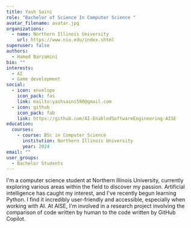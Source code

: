 ```yaml
---
title: Yash Saini
role: "Bachelor of Science In Computer Science "
avatar_filename: avatar.jpg
organizations:
  - name: Northern Illinois University
    url: https://www.niu.edu/index.shtml
superuser: false
authors:
  - Hamed Barzamini
bio: ""
interests:
  - AI
  - Game development
social:
  - icon: envelope
    icon_pack: fas
    link: mailto:yashsaini590@gmail.com
  - icon: github
    icon_pack: fab
    link: https://github.com/AI-EnabledSoftwareEngineering-AISE
education:
  courses:
    - course: BSc in Computer Science
      institution: Northern Illinois University
      year: 2024
email: ""
user_groups:
  - Bachelor Students
---
```

I'm a computer science student at Northern Illinois University, currently exploring various areas within the field to discover my passion. Artificial intelligence has caught my interest, and I've recently begun learning Python. I find it incredibly user-friendly and accessible, especially when working with AI. At AISE, I'm involved in a research project involving the comparison of code written by human to the code written by GitHub Copilot.